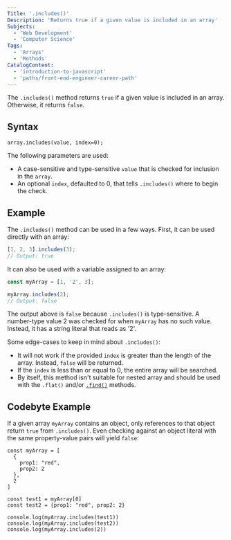 ```yaml
---
Title: '.includes()'
Description: 'Returns true if a given value is included in an array'
Subjects:
  - 'Web Development'
  - 'Computer Science'
Tags:
  - 'Arrays'
  - 'Methods'
CatalogContent:
  - 'introduction-to-javascript'
  - 'paths/front-end-engineer-career-path'
---
```


The `.includes()` method returns `true` if a given value is included in an array. Otherwise, it returns `false`.

## Syntax

```pseudo
array.includes(value, index=0);
```

The following parameters are used:

- A case-sensitive and type-sensitive `value` that is checked for inclusion in the `array`.
- An optional `index`, defaulted to 0, that tells `.includes()` where to begin the check.

## Example

The `.includes()` method can be used in a few ways. First, it can be used directly with an array:

```js
[1, 2, 3].includes(3);
// Output: true
```

It can also be used with a variable assigned to an array:

```js
const myArray = [1, '2', 3];

myArray.includes(2);
// Output: false
```

The output above is `false` because `.includes()` is type-sensitive. A number-type value 2 was checked for when `myArray` has no such value. Instead, it has a string literal that reads as '2'.

Some edge-cases to keep in mind about `.includes()`:

- It will not work if the provided `index` is greater than the length of the array. Instead, `false` will be returned.
- If the `index` is less than or equal to 0, the entire array will be searched.
- By itself, this method isn't suitable for nested array and should be used with the `.flat()` and/or [`.find()`](https://www.codecademy.com/resources/docs/javascript/arrays/find) methods.

## Codebyte Example

If a given array `myArray` contains an object, only references to that object return `true` from `.includes()`. Even checking against an object literal with the same property-value pairs will yield `false`:

```codebyte/javascript
const myArray = [
  {
    prop1: "red",
    prop2: 2
  },
  2
]

const test1 = myArray[0]
const test2 = {prop1: "red", prop2: 2}

console.log(myArray.includes(test1))
console.log(myArray.includes(test2))
console.log(myArray.includes(2))
```
